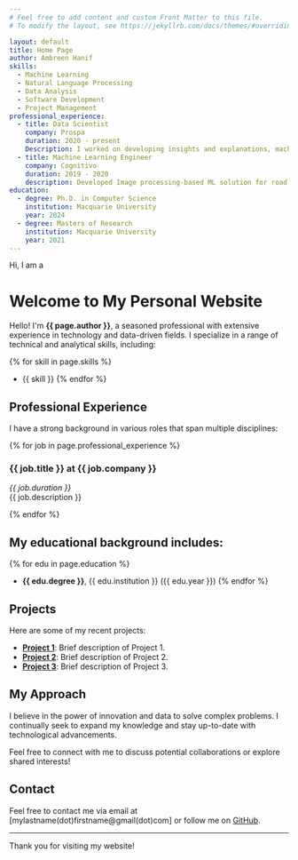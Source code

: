 ```yaml
---
# Feel free to add content and custom Front Matter to this file.
# To modify the layout, see https://jekyllrb.com/docs/themes/#overriding-theme-defaults

layout: default
title: Home Page
author: Ambreen Hanif
skills:
  - Machine Learning
  - Natural Language Processing
  - Data Analysis
  - Software Development
  - Project Management
professional_experience:
  - title: Data Scientist
    company: Prospa
    duration: 2020 - present
    Description: I worked on developing insights and explanations, machine learning models, and data pipelines to drive business insights and operational efficiency. I have developed dashboards to monitor the data and model drift patterns. 
  - title: Machine Learning Engineer
    company: Cognitivo 
    duration: 2019 - 2020
    description: Developed Image processing-based ML solution for road sign tracking and improving the model performance. 
education:
  - degree: Ph.D. in Computer Science
    institution: Macquarie University
    year: 2024
  - degree: Masters of Research
    institution: Macquarie University
    year: 2021
---
```


<!-- Rotating Text Container -->
<div class="rotating-text">
  <span id="dynamic-text">Hi, I am a </span>
  <span id="rotating-words"></span>
</div>

# Welcome to My Personal Website

Hello! I'm **{{ page.author }}**, a seasoned professional with extensive experience in technology and data-driven fields. I specialize in a range of technical and analytical skills, including:

{% for skill in page.skills %}
- {{ skill }}
{% endfor %}

## Professional Experience

I have a strong background in various roles that span multiple disciplines:

{% for job in page.professional_experience %}
### {{ job.title }} at {{ job.company }}
*{{ job.duration }}*  
{{ job.description }}

{% endfor %}

## My educational background includes:

{% for edu in page.education %}
- **{{ edu.degree }}**, {{ edu.institution }} ({{ edu.year }})
{% endfor %}

## Projects

Here are some of my recent projects:

- **[Project 1](#)**: Brief description of Project 1.
- **[Project 2](#)**: Brief description of Project 2.
- **[Project 3](#)**: Brief description of Project 3.

## My Approach

I believe in the power of innovation and data to solve complex problems. I continually seek to expand my knowledge and stay up-to-date with technological advancements.

Feel free to connect with me to discuss potential collaborations or explore shared interests!

## Contact

Feel free to contact me via email at [mylastname(dot)firstname@gmail(dot)com] or follow me on [GitHub](https://github.com/umberh).

---

Thank you for visiting my website!



<!-- Link the JavaScript file -->
<script src="{{ '/assets/js/scripts.js' | relative_url }}"></script>

